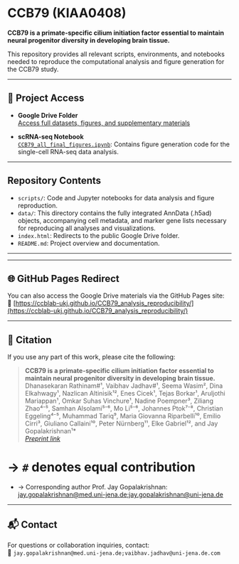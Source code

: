 # CCB79 (KIAA0408)

**CCB79 is a primate-specific cilium initiation factor essential to maintain neural progenitor diversity in developing brain tissue.**

This repository provides all relevant scripts, environments, and notebooks needed to reproduce the computational analysis and figure generation for the CCB79 study.

---

## 📁 Project Access

- **Google Drive Folder**  
  [Access full datasets, figures, and supplementary materials](https://drive.google.com/drive/folders/1up240YzYodrExOrBsrUbWrU_Sq8tk5SI)  


- **scRNA-seq Notebook**  
  [`CCB79_all_final_figures.ipynb`](https://drive.google.com/drive/folders/1up240YzYodrExOrBsrUbWrU_Sq8tk5SI): Contains figure generation code for the single-cell RNA-seq data analysis.

---

## Repository Contents

- `scripts/`: Code and Jupyter notebooks for data analysis and figure reproduction.
- `data/`:  This directory contains the fully integrated AnnData (.h5ad) objects, accompanying cell metadata, and marker gene lists necessary for reproducing all analyses and visualizations.
- `index.html`: Redirects to the public Google Drive folder.
- `README.md`: Project overview and documentation.

---



---

## 🌐 GitHub Pages Redirect

You can also access the Google Drive materials via the GitHub Pages site:  
🔗 [https://ccblab-ukj.github.io/CCB79_analysis_reproducibility/](https://ccblab-ukj.github.io/CCB79_analysis_reproducibility/)

---

## 📄 Citation

If you use any part of this work, please cite the following:

> **CCB79 is a primate-specific cilium initiation factor essential to maintain neural progenitor diversity in developing brain tissue.**  
> Dhanasekaran Rathinam#¹, Vaibhav Jadhav#¹, Seema Wasim², Dina Elkahwagy¹, Nazlican Altinisik¹², Enes Cicek¹, Tejas Borkar¹, Aruljothi Mariappan¹, Omkar Suhas Vinchure¹, Nadine Poempner³, Ziliang Zhao⁴⁻⁵, Samhan Alsolami⁵⁻⁶, Mo Li⁵⁻⁶, Johannes Ptok⁷⁻⁸, Christian Eggeling⁴⁻⁵, Muhammad Tariq⁹, Maria Giovanna Riparbelli¹⁰, Emilio Cirri³, Giuliano Callaini¹⁰, Peter Nürnberg¹¹, Elke Gabriel¹², and Jay Gopalakrishnan¹*  
> [_Preprint link_](https://www.biorxiv.org/content/10.1101/2025.08.01.668123v1)

# → `#` denotes equal contribution  
* → Corresponding author Prof. Jay Gopalakrishnan: jay.gopalakrishnan@med.uni-jena.de;jay.gopalakrishnan@uni-jena.de

---

## 📬 Contact

For questions or collaboration inquiries, contact:  
📧 `jay.gopalakrishnan@med.uni-jena.de;vaibhav.jadhav@uni-jena.de.com`
